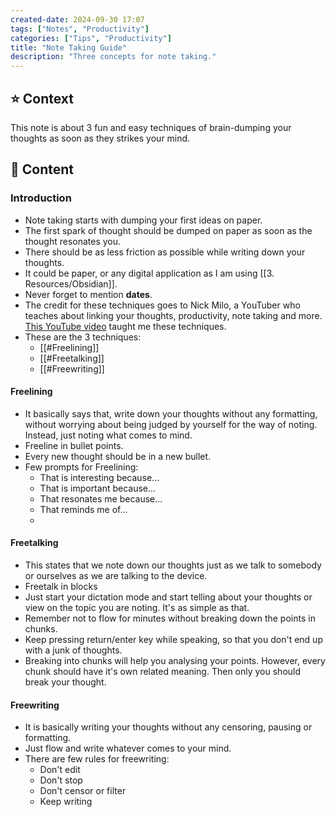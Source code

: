 ```yaml
---
created-date: 2024-09-30 17:07
tags: ["Notes", "Productivity"]
categories: ["Tips", "Productivity"]
title: "Note Taking Guide"
description: "Three concepts for note taking."
---
```


## ⭐️ Context
This note is about 3 fun and easy techniques of brain-dumping your thoughts as soon as they strikes your mind.

## 📝 Content
### Introduction
- Note taking starts with dumping your first ideas on paper.
- The first spark of thought should be dumped on paper as soon as the thought resonates you.
- There should be as less friction as possible while writing down your thoughts.
- It could be paper, or any digital application as I am using [[3. Resources/Obsidian]].
- Never forget to mention **dates**.
- The credit for these techniques goes to Nick Milo, a YouTuber who teaches about linking your thoughts, productivity, note taking and more. [This YouTube video](https://www.youtube.com/watch?v=NQkMTHKl1D8) taught me these techniques.
- These are the 3 techniques:
	- [[#Freelining]]
	- [[#Freetalking]]
	- [[#Freewriting]]

#### Freelining
- It basically says that, write down your thoughts without any formatting, without worrying about being judged by yourself for the way of noting. Instead, just noting what comes to mind.
- Freeline in bullet points.
- Every new thought should be in a new bullet.
- Few prompts for Freelining: 
	- That is interesting because...
	- That is important because...
	- That resonates me because...
	- That reminds me of...
	- 
#### Freetalking
- This states that we note down our thoughts just as we talk to somebody or ourselves as we are talking to the device.
- Freetalk in blocks
- Just start your dictation mode and start telling about your thoughts or view on the topic you are noting. It's as simple as that.
- Remember not to flow for minutes without breaking down the points in chunks.
- Keep pressing return/enter key while speaking, so that you don't end up with a junk of thoughts.
- Breaking into chunks will help you analysing your points. However, every chunk should have it's own related meaning. Then only you should break your thought.

#### Freewriting
- It is basically writing your thoughts without any censoring, pausing or formatting.
- Just flow and write whatever comes to your mind.
- There are few rules for freewriting:
	- Don't edit
	- Don't stop
	- Don't censor or filter
	- Keep writing
